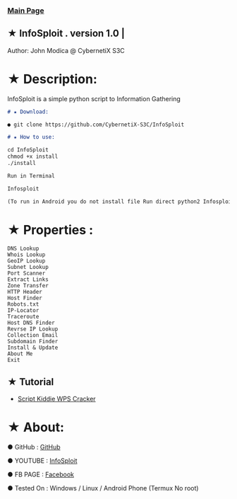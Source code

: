 ### [Main Page](https://CybernetiX-S3C.GitHub.io)

## ★ InfoSploit . version 1.0 | 

   Author: John Modica @ CybernetiX S3C
# ★ Description:

InfoSploit is a simple python script to Information Gathering 

```markdown
# ★ Download:

● git clone https://github.com/CybernetiX-S3C/InfoSploit

# ★ How to use:

cd InfoSploit
chmod +x install
./install

Run in Terminal 

Infosploit

(To run in Android you do not install file Run direct python2 Infosploit)
```
# ★ Properties :

    DNS Lookup 
    Whois Lookup
    GeoIP Lookup
    Subnet Lookup
    Port Scanner
    Extract Links 
    Zone Transfer
    HTTP Header
    Host Finder
    Robots.txt
    IP-Locator
    Traceroute
    Host DNS Finder
    Revrse IP Lookup
    Collection Email
    Subdomain Finder 
    Install & Update
    About Me 
    Exit



## ★ Tutorial

* [Script Kiddie WPS Cracker](https://youtu.be/newiXU4de_M)


# ★ About:
● GitHub    : [GitHub](https://CybernetiX-S3C.GitHub.io/Infosploit)

● YOUTUBE   : [InfoSploit](https://www.youtube.com/watch?v=-6aV9LLF8NQ&t=9s)

● FB PAGE   : [Facebook](https://www.facebook.com/Cyber.S3C.Professional)

● Tested On : Windows / Linux / Android Phone (Termux No root)

